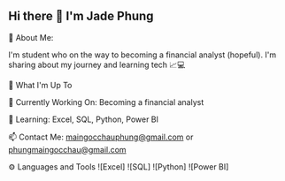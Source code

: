 ## Hi there 👋 I'm Jade Phung  

🌟 About Me:

I'm student who on the way to becoming a financial analyst (hopeful). I'm sharing about my journey and learning tech 📈💻 

👩 What I'm Up To 

🌱 Currently Working On: Becoming a financial analyst 

📘 Learning: Excel, SQL, Python, Power BI 

📫 Contact Me: maingocchauphung@gmail.com or phungmaingocchau@gmail.com 

⚙️ Languages and Tools ![Excel] ![SQL] ![Python] ![Power BI]

